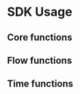 <!-- SPDX-FileCopyrightText: 2025 Contributors to the Media eXchange Layer project https://github.com/dmf-mxl/mxl/contributors.md -->
<!-- SPDX-License-Identifier: Apache-2.0 -->

# SDK Usage

## Core functions

## Flow functions

## Time functions
